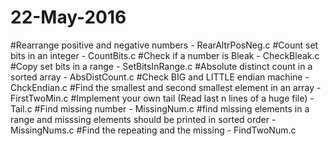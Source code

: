 # 22-May-2016
#Rearrange positive and negative numbers - RearAltrPosNeg.c
#Count set bits in an integer - CountBits.c
#Check if a number is Bleak - CheckBleak.c
#Copy set bits in a range - SetBitsInRange.c
#Absolute distinct count in a sorted array - AbsDistCount.c
#Check BIG and LITTLE endian machine - ChckEndian.c
#Find the smallest and second smallest element in an array - FirstTwoMin.c
#Implement your own tail (Read last n lines of a huge file) - Tail.c
#Find missing number - MissingNum.c
#find missing elements in a range and misssing elements should be printed in sorted order - MissingNums.c
#Find the repeating and the missing - FindTwoNum.c
